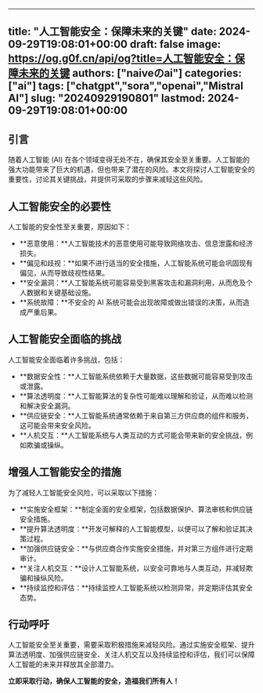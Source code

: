 
---
title: "人工智能安全：保障未来的关键"
date: 2024-09-29T19:08:01+00:00
draft: false
image: https://og.g0f.cn/api/og?title=人工智能安全：保障未来的关键
authors: ["naiveのai"]
categories: ["ai"]
tags: ["chatgpt","sora","openai","Mistral AI"]
slug: "20240929190801"
lastmod: 2024-09-29T19:08:01+00:00
---
## 引言

随着人工智能 (AI) 在各个领域变得无处不在，确保其安全至关重要。人工智能的强大功能带来了巨大的机遇，但也带来了潜在的风险。本文将探讨人工智能安全的重要性，讨论其关键挑战，并提供可采取的步骤来减轻这些风险。

## 人工智能安全的必要性

人工智能的安全性至关重要，原因如下：

- **恶意使用：**人工智能技术的恶意使用可能导致网络攻击、信息泄露和经济损失。
- **偏见和歧视：**如果不进行适当的安全措施，人工智能系统可能会巩固现有偏见，从而导致歧视性结果。
- **安全漏洞：**人工智能系统可能容易受到黑客攻击和漏洞利用，从而危及个人数据和关键基础设施。
- **系统故障：**不安全的 AI 系统可能会出现故障或做出错误的决策，从而造成严重后果。

## 人工智能安全面临的挑战

人工智能安全面临着许多挑战，包括：

- **数据安全性：**人工智能系统依赖于大量数据，这些数据可能容易受到攻击或泄露。
- **算法透明度：**人工智能算法的复杂性可能难以理解和验证，从而难以检测和解决安全漏洞。
- **供应链安全：**人工智能系统通常依赖于来自第三方供应商的组件和服务，这可能会带来安全风险。
- **人机交互：**人工智能系统与人类互动的方式可能会带来新的安全挑战，例如欺骗或操纵。

## 增强人工智能安全的措施

为了减轻人工智能安全风险，可以采取以下措施：

- **实施安全框架：**制定全面的安全框架，包括数据保护、算法审核和供应链安全措施。
- **提升算法透明度：**开发可解释的人工智能模型，以便可以了解和验证其决策过程。
- **加强供应链安全：**与供应商合作实施安全措施，并对第三方组件进行定期审计。
- **关注人机交互：**设计人工智能系统，以安全可靠地与人类互动，并减轻欺骗和操纵风险。
- **持续监控和评估：**持续监控人工智能系统以检测异常，并定期评估其安全态势。

## 行动呼吁

人工智能安全至关重要，需要采取积极措施来减轻风险。通过实施安全框架、提升算法透明度、加强供应链安全、关注人机交互以及持续监控和评估，我们可以保障人工智能的未来并释放其全部潜力。

**立即采取行动，确保人工智能的安全，造福我们所有人！**